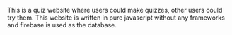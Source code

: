 This is a quiz website where users could make quizzes, other users could try them.
This website is written in pure javascript without any frameworks and firebase is used as the database.
